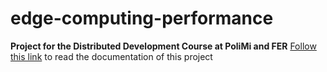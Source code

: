 # edge-computing-performance
**Project for the Distributed Development Course at PoliMi and FER**
[Follow this link](https://drive.google.com/drive/folders/1KaGCQgi5YzHulSMd1tcRK_pQs4Diwxm_?usp=sharing) to read the documentation of this project
